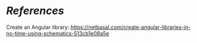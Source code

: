 # _References_
Create an Angular library: https://netbasal.com/create-angular-libraries-in-no-time-using-schematics-513cb1e08a5e
